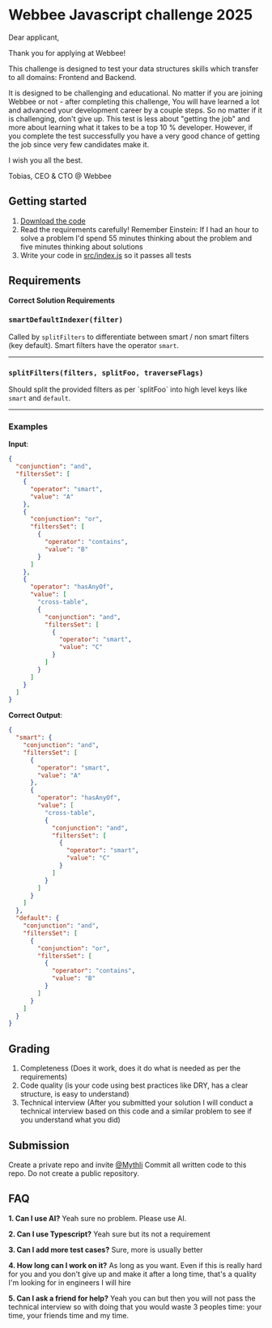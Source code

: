 # Webbee Javascript challenge 2025
Dear applicant,

Thank you for applying at Webbee!

This challenge is designed to test your data structures skills which transfer to all domains: Frontend and Backend. 

It is designed to be challenging and educational. No matter if you are joining Webbee or not - after completing this challenge, You will have learned a lot and advanced your development career by a couple steps.
So no matter if it is challenging, don't give up. This test is less about "getting the job" and more about learning what it takes to be a top 10 % developer.
However, if you complete the test successfully you have a very good chance of getting the job since very few candidates make it.

I wish you all the best.

Tobias, CEO & CTO @ Webbee

## Getting started
1. [Download the code](https://github.com/Mythli/junior-mid-test-webbee/archive/refs/heads/main.zip)
2. Read the requirements carefully! Remember Einstein: If I had an hour to solve a problem I'd spend 55 minutes thinking about the problem and five minutes thinking about solutions
3. Write your code in [src/index.js](/src/index.js) so it passes all tests

## Requirements
**Correct Solution Requirements**

### `smartDefaultIndexer(filter)`
Called by `splitFilters` to differentiate between smart / non smart filters (key default). Smart filters have the operator `smart`.

---

### `splitFilters(filters, splitFoo, traverseFlags)`
Should split the provided filters as per \`splitFoo\` into high level keys like `smart` and `default`. 

---

### Examples 

**Input**:
```json
{
  "conjunction": "and",
  "filtersSet": [
    {
      "operator": "smart",
      "value": "A"
    },
    {
      "conjunction": "or",
      "filtersSet": [
        {
          "operator": "contains",
          "value": "B"
        }
      ]
    },
    {
      "operator": "hasAnyOf",
      "value": [
        "cross-table",
        {
          "conjunction": "and",
          "filtersSet": [
            {
              "operator": "smart",
              "value": "C"
            }
          ]
        }
      ]
    }
  ]
}
```

**Correct Output**:
```json
{
  "smart": {
    "conjunction": "and",
    "filtersSet": [
      {
        "operator": "smart",
        "value": "A"
      },
      {
        "operator": "hasAnyOf",
        "value": [
          "cross-table",
          {
            "conjunction": "and",
            "filtersSet": [
              {
                "operator": "smart",
                "value": "C"
              }
            ]
          }
        ]
      }
    ]
  },
  "default": {
    "conjunction": "and",
    "filtersSet": [
      {
        "conjunction": "or",
        "filtersSet": [
          {
            "operator": "contains",
            "value": "B"
          }
        ]
      }
    ]
  }
}
```  

## Grading
1. Completeness (Does it work, does it do what is needed as per the requirements)
2. Code quality (is your code using best practices like DRY, has a clear structure, is easy to understand)
3. Technical interview (After you submitted your solution I will conduct a technical interview based on this code and a similar problem to see if you understand what you did)

## Submission
Create a private repo and invite [@Mythli](https://github.com/mythli)
Commit all written code to this repo.
Do not create a public repository.

## FAQ
**1. Can I use AI?**
Yeah sure no problem. Please use AI.

**2. Can I use Typescript?**
Yeah sure but its not a requirement

**3. Can I add more test cases?**
Sure, more is usually better

**4. How long can I work on it?**
As long as you want. Even if this is really hard for you and you don't give up and make it after a long time, that's a quality I'm looking for in engineers I will hire 

**5. Can I ask a friend for help?**
Yeah you can but then you will not pass the technical interview so with doing that you would waste 3 peoples time: your time, your friends time and my time.
